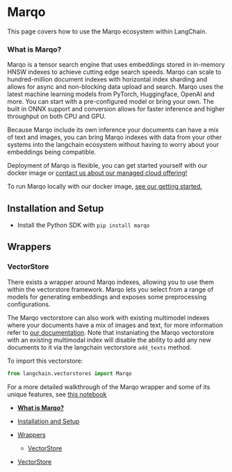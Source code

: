 # Marqo

This page covers how to use the Marqo ecosystem within LangChain.

### **What is Marqo?**[​](#what-is-marqo "Direct link to what-is-marqo")

Marqo is a tensor search engine that uses embeddings stored in in-memory HNSW indexes to achieve cutting edge search speeds. Marqo can scale to hundred-million document indexes with horizontal index sharding and allows for async and non-blocking data upload and search. Marqo uses the latest machine learning models from PyTorch, Huggingface, OpenAI and more. You can start with a pre-configured model or bring your own. The built in ONNX support and conversion allows for faster inference and higher throughput on both CPU and GPU.

Because Marqo include its own inference your documents can have a mix of text and images, you can bring Marqo indexes with data from your other systems into the langchain ecosystem without having to worry about your embeddings being compatible.

Deployment of Marqo is flexible, you can get started yourself with our docker image or [contact us about our managed cloud offering!](https://www.marqo.ai/pricing)

To run Marqo locally with our docker image, [see our getting started.](https://docs.marqo.ai/latest/)

## Installation and Setup[​](#installation-and-setup "Direct link to Installation and Setup")

- Install the Python SDK with `pip install marqo`

## Wrappers[​](#wrappers "Direct link to Wrappers")

### VectorStore[​](#vectorstore "Direct link to VectorStore")

There exists a wrapper around Marqo indexes, allowing you to use them within the vectorstore framework. Marqo lets you select from a range of models for generating embeddings and exposes some preprocessing configurations.

The Marqo vectorstore can also work with existing multimodel indexes where your documents have a mix of images and text, for more information refer to [our documentation](https://docs.marqo.ai/latest/#multi-modal-and-cross-modal-search). Note that instaniating the Marqo vectorstore with an existing multimodal index will disable the ability to add any new documents to it via the langchain vectorstore `add_texts` method.

To import this vectorstore:

```python
from langchain.vectorstores import Marqo  

```

For a more detailed walkthrough of the Marqo wrapper and some of its unique features, see [this notebook](/docs/integrations/vectorstores/marqo.html)

- [**What is Marqo?**](#what-is-marqo)

- [Installation and Setup](#installation-and-setup)

- [Wrappers](#wrappers)

  - [VectorStore](#vectorstore)

- [VectorStore](#vectorstore)
